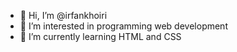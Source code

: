 - 👋 Hi, I’m @irfankhoiri
- 👀 I’m interested in programming web development
- 🌱 I’m currently learning HTML and CSS

<!---
irfankhoiri/irfankhoiri is a ✨ special ✨ repository because its `README.md` (this file) appears on your GitHub profile.
You can click the Preview link to take a look at your changes.
--->
